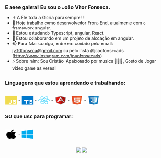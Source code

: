 ### E aeee galera! Eu sou o João Vítor Fonseca.

- ✝️ A Ele toda a Glória para sempre!!! 
- 🔭 Hoje trabalho como desenvolvedor Front-End, atualmente com o framework angular.
- 🌱 Estou estudando Typescript, angular, React.
- 👯 Estou colaborando em um projeto de alocação em angular.
- 📫 Para falar comigo, entre em contato pelo email: jvl10fonseca@gmail.com ou pelo insta @joaofonsecads (https://www.instagram.com/joaofonsecads)
- ⚡ Sobre mim: Sou Cristão, Apaixonado por musica 🎸🎹🥁, Gosto de Jogar video game as vezes!


##
### Linguagens que estou aprendendo e trabalhando:

<div style="display: inline_block"><br>
  <img align="center" alt="FonsecaLDS-Js" height="30" width="40" src="https://raw.githubusercontent.com/devicons/devicon/master/icons/javascript/javascript-plain.svg"> -
  <img align="center" alt="FonsecaLDS-Ts" height="30" width="40" src="https://raw.githubusercontent.com/devicons/devicon/master/icons/typescript/typescript-plain.svg"> -
  <img align="center" alt="FonsecaLDS-React" height="30" width="40" src="https://raw.githubusercontent.com/devicons/devicon/master/icons/react/react-original.svg"> -
  <img align="center" alt="FonsecaLDS-angular" height="30" width="40" src="https://raw.githubusercontent.com/devicons/devicon/master/icons/angularjs/angularjs-original.svg"> -
  <img align="center" alt="FonsecaLDS-HTML" height="30" width="40" src="https://raw.githubusercontent.com/devicons/devicon/master/icons/html5/html5-original.svg"> -
  <img align="center" alt="FonsecaLDS-CSS" height="30" width="40" src="https://raw.githubusercontent.com/devicons/devicon/master/icons/css3/css3-original.svg">
</div>

##
### SO que uso para programar:
<div style="display: inline_block"><br>
<img align="center" alt="FonsecaLDS-apple" height="30" width="40" src="https://raw.githubusercontent.com/devicons/devicon/master/icons/apple/apple-original.svg"> -
<img align="center" alt="FonsecaLDS-windows" height="30" width="40" src="https://raw.githubusercontent.com/devicons/devicon/master/icons/windows8/windows8-original.svg">
</div>

##

<div align="center">
  <a href="https://github.com/FonsecaLDS">
  <img height="150em" src="https://github-readme-stats.vercel.app/api?username=FonsecaLDS&show_icons=true&theme=dracula&include_all_commits=true&count_private=true"/>
  <img height="150em" src="https://github-readme-stats.vercel.app/api/top-langs/?username=FonsecaLDS&layout=compact&langs_count=7&theme=dracula"/>
</div>


  

